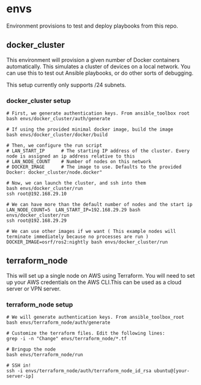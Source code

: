 # envs
Environment provisions to test and deploy playbooks from this repo.

## docker_cluster
This environment will provision a given number of Docker containers automatically. This simulates a cluster of devices on a local network. You can use this to test out Ansible playbooks, or do other sorts of debugging.

This setup currently only supports /24 subnets.

### docker_cluster setup
```
# First, we generate authentication keys. From ansible_toolbox root
bash envs/docker_cluster/auth/generate

# If using the provided minimal docker image, build the image
bash envs/docker_cluster/docker/build

# Then, we configure the run script
# LAN_START_IP      # The starting IP address of the cluster. Every node is assigned an ip address relative to this
# LAN_NODE_COUNT    # Number of nodes on this network
# DOCKER_IMAGE      # The image to use. Defaults to the provided Docker: docker_cluster/node.docker"

# Now, we can launch the cluster, and ssh into them
bash envs/docker_cluster/run
ssh root@192.168.29.10

# We can have more than the default number of nodes and the start ip
LAN_NODE_COUNT=5  LAN_START_IP=192.168.29.29 bash envs/docker_cluster/run
ssh root@192.168.29.29

# We can use other images if we want ( This example nodes will terminate immediately because no processes are run )
DOCKER_IMAGE=osrf/ros2:nightly bash envs/docker_cluster/run
```

## terraform_node
This will set up a single node on AWS using Terraform. You will need to set up your AWS credentials on the AWS CLI.This can be used as a cloud server or VPN server.

### terraform_node setup
```
# We will generate authentication keys. From ansible_toolbox_root
bash envs/terraform_node/auth/generate

# Customize the terraform files. Edit the following lines:
grep -i -n "Change" envs/terraform_node/*.tf

# Bringup the node
bash envs/terraform_node/run

# SSH in!
ssh -i envs/terraform_node/auth/terraform_node_id_rsa ubuntu@[your-server-ip]
```
